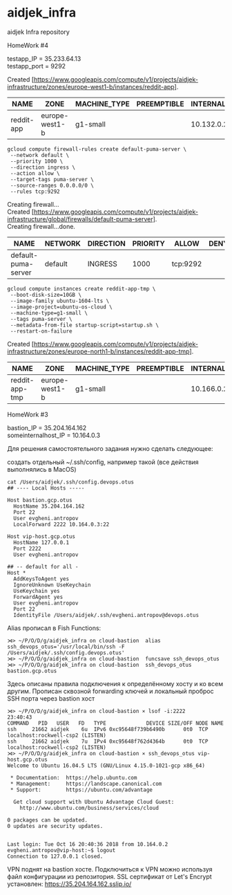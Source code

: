 # aidjek_infra
aidjek Infra repository

HomeWork #4

testapp_IP = 35.233.64.13  
testapp_port = 9292

Created [https://www.googleapis.com/compute/v1/projects/aidjek-infrastructure/zones/europe-west1-b/instances/reddit-app].

| NAME       | ZONE           | MACHINE_TYPE | PREEMPTIBLE | INTERNAL_IP | EXTERNAL_IP  | STATUS  |
|------------|----------------|--------------|-------------|-------------|--------------|---------|
| reddit-app | europe-west1-b | g1-small     |             | 10.132.0.2  | 35.233.64.13 | RUNNING |

```
gcloud compute firewall-rules create default-puma-server \ 
 --network default \
 --priority 1000 \
 --direction ingress \
 --action allow \
 --target-tags puma-server \
 --source-ranges 0.0.0.0/0 \
 --rules tcp:9292
```

Creating firewall...  
Created [https://www.googleapis.com/compute/v1/projects/aidjek-infrastructure/global/firewalls/default-puma-server].  
Creating firewall...done.  


| NAME                | NETWORK | DIRECTION | PRIORITY | ALLOW    | DENY  | DISABLED  |
|------------|----------------|--------------|-------------|-------------|--------------|---------|
| default-puma-server | default | INGRESS   | 1000     | tcp:9292 |  | False |

```
gcloud compute instances create reddit-app-tmp \
 --boot-disk-size=10GB \
 --image-family ubuntu-1604-lts \
 --image-project=ubuntu-os-cloud \
 --machine-type=g1-small \
 --tags puma-server \
 --metadata-from-file startup-script=startup.sh \
 --restart-on-failure
 ```

Created [https://www.googleapis.com/compute/v1/projects/aidjek-infrastructure/zones/europe-north1-b/instances/reddit-app-tmp].

| NAME          | ZONE            | MACHINE_TYPE | PREEMPTIBLE | INTERNAL_IP | EXTERNAL_IP  | STATUS  |
|------------|----------------|--------------|-------------|-------------|--------------|---------|
| reddit-app-tmp | europe-west1-b | g1-small     |             | 10.166.0.2  | 35.228.132.145 | RUNNING |


HomeWork #3

bastion_IP = 35.204.164.162  
someinternalhost_IP = 10.164.0.3

Для решения самостоятельного задания нужно сделать следующее:

создать отдельный ~/.ssh/config, например такой (все действия выполнялись в MacOS)

```
cat /Users/aidjek/.ssh/config.devops.otus
## ---- Local Hosts -----

Host bastion.gcp.otus
  HostName 35.204.164.162
  Port 22
  User evgheni.antropov
  LocalForward 2222 10.164.0.3:22

Host vip-host.gcp.otus
  HostName 127.0.0.1
  Port 2222
  User evgheni.antropov

## -- default for all -
Host *
  AddKeysToAgent yes
  IgnoreUnknown UseKeychain
  UseKeychain yes
  ForwardAgent yes
  User evgheni.antropov
  Port 22
  IdentityFile /Users/aidjek/.ssh/evgheni.antropov@devops.otus
```

Alias прописал в Fish Functions:
```
⋊> ~/P/O/D/g/aidjek_infra on cloud-bastion  alias ssh_devops_otus='/usr/local/bin/ssh -F /Users/aidjek/.ssh/config.devops.otus'
⋊> ~/P/O/D/g/aidjek_infra on cloud-bastion  funcsave ssh_devops_otus
⋊> ~/P/O/D/g/aidjek_infra on cloud-bastion  ssh_devops_otus bastion.gcp.otus
```

Здесь описаны правила подключения к определённому хосту и ко всем другим. Прописан сквозной forwarding ключей и локальный проброс SSH порта через bastion хост

```
⋊> ~/P/O/D/g/aidjek_infra on cloud-bastion ⨯ lsof -i:2222                                                                                  23:40:43
COMMAND   PID   USER   FD   TYPE             DEVICE SIZE/OFF NODE NAME
ssh     21662 aidjek    6u  IPv6 0xc95648f739b6490b      0t0  TCP localhost:rockwell-csp2 (LISTEN)
ssh     21662 aidjek    7u  IPv4 0xc95648f762d4364b      0t0  TCP localhost:rockwell-csp2 (LISTEN)
⋊> ~/P/O/D/g/aidjek_infra on cloud-bastion ⨯ ssh_devops_otus vip-host.gcp.otus
Welcome to Ubuntu 16.04.5 LTS (GNU/Linux 4.15.0-1021-gcp x86_64)

 * Documentation:  https://help.ubuntu.com
 * Management:     https://landscape.canonical.com
 * Support:        https://ubuntu.com/advantage

  Get cloud support with Ubuntu Advantage Cloud Guest:
    http://www.ubuntu.com/business/services/cloud

0 packages can be updated.
0 updates are security updates.


Last login: Tue Oct 16 20:40:36 2018 from 10.164.0.2
evgheni.antropov@vip-host:~$ logout
Connection to 127.0.0.1 closed.
```

VPN поднят на bastion хосте. Подключиться к VPN можно используя файл конфигурации из репозитория. 
SSL сертификат от Let's Encrypt установлен: https://35.204.164.162.sslip.io/
